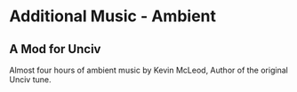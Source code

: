 # Additional Music - Ambient
## A Mod for Unciv

Almost four hours of ambient music by Kevin McLeod, Author of the original Unciv tune.
